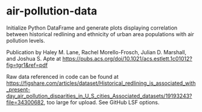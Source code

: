# air-pollution-data
Initialize Python DataFrame and generate plots displaying correlation between
historical redlining and ethnicity of urban area populations with air pollution
levels.

Publication by Haley M. Lane, Rachel Morello-Frosch, Julian D. Marshall, and
Joshua S. Apte at https://pubs.acs.org/doi/10.1021/acs.estlett.1c01012?fig=tgr1&ref=pdf

Raw data referenced in code can be found at
https://figshare.com/articles/dataset/Historical_redlining_is_associated_with_present-day_air_pollution_disparities_in_U_S_cities_Associated_datasets/19193243?file=34300682,
too large for upload. See GitHub LSF options.
